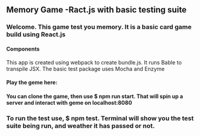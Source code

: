 ## Memory Game -Ract.js with basic testing suite

### Welcome. This game test you memory. It is a basic card game build using React.js

#### Components
This app is created using webpack to create bundle.js. 
It runs Bable to transpile JSX.
The basic test package uses Mocha and Enzyme

#### Play the geme here:

#### You can clone the game, then use $ npm run start. That will spin up a server and interact with geme on localhost:8080

### To run the test use, $ npm test. Terminal will show you the test suite being run, and weather it has passed or not.


